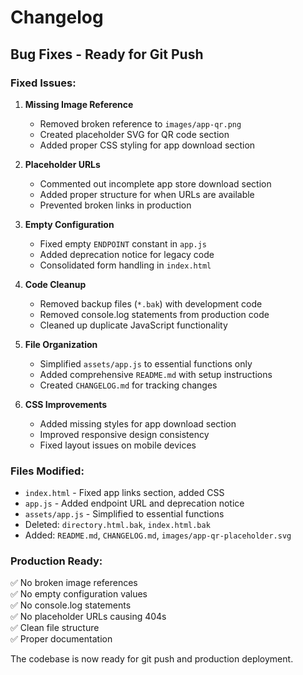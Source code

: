 # Changelog

## Bug Fixes - Ready for Git Push

### Fixed Issues:

1. **Missing Image Reference**
   - Removed broken reference to `images/app-qr.png`
   - Created placeholder SVG for QR code section
   - Added proper CSS styling for app download section

2. **Placeholder URLs**
   - Commented out incomplete app store download section
   - Added proper structure for when URLs are available
   - Prevented broken links in production

3. **Empty Configuration**
   - Fixed empty `ENDPOINT` constant in `app.js`
   - Added deprecation notice for legacy code
   - Consolidated form handling in `index.html`

4. **Code Cleanup**
   - Removed backup files (`*.bak`) with development code
   - Removed console.log statements from production code
   - Cleaned up duplicate JavaScript functionality

5. **File Organization**
   - Simplified `assets/app.js` to essential functions only
   - Added comprehensive `README.md` with setup instructions
   - Created `CHANGELOG.md` for tracking changes

6. **CSS Improvements**
   - Added missing styles for app download section
   - Improved responsive design consistency
   - Fixed layout issues on mobile devices

### Files Modified:
- `index.html` - Fixed app links section, added CSS
- `app.js` - Added endpoint URL and deprecation notice
- `assets/app.js` - Simplified to essential functions
- Deleted: `directory.html.bak`, `index.html.bak`
- Added: `README.md`, `CHANGELOG.md`, `images/app-qr-placeholder.svg`

### Production Ready:
✅ No broken image references  
✅ No empty configuration values  
✅ No console.log statements  
✅ No placeholder URLs causing 404s  
✅ Clean file structure  
✅ Proper documentation  

The codebase is now ready for git push and production deployment.
